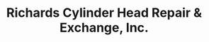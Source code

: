 ---
title: "Richards Cylinder Head Repair & Exchange, Inc."
url: /indianapolis/richards-cylinder-head-repair-and-exchange-inc/
shop: car repair
---